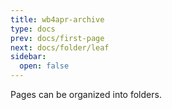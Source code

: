 ```yaml
---
title: wb4apr-archive
type: docs
prev: docs/first-page
next: docs/folder/leaf
sidebar:
  open: false
---
```


Pages can be organized into folders.
